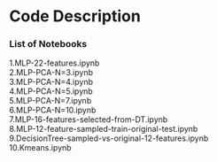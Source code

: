 # Code Description #

### List of Notebooks ###
1.MLP-22-features.ipynb <br />
2.MLP-PCA-N=3.ipynb <br />
3.MLP-PCA-N=4.ipynb <br />
4.MLP-PCA-N=5.ipynb <br />
5.MLP-PCA-N=7.ipynb <br />
6.MLP-PCA-N=10.ipynb <br />
7.MLP-16-features-selected-from-DT.ipynb <br />
8.MLP-12-feature-sampled-train-original-test.ipynb <br />
9.DecisionTree-sampled-vs-original-12-features.ipynb <br />
10.Kmeans.ipynb <br />
